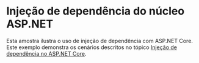 # <a name="aspnet-core-dependency-injection"></a>Injeção de dependência do núcleo ASP.NET

Esta amostra ilustra o uso de injeção de dependência com ASP.NET Core. Este exemplo demonstra os cenários descritos no tópico [Injeção de dependência no ASP.NET Core](https://docs.microsoft.com/aspnet/core/fundamentals/dependency-injection).
